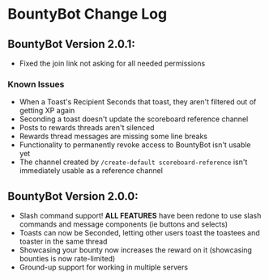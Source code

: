 # BountyBot Change Log
## BountyBot Version 2.0.1:
- Fixed the join link not asking for all needed permissions

### Known Issues
- When a Toast's Recipient Seconds that toast, they aren't filtered out of getting XP again
- Seconding a toast doesn't update the scoreboard reference channel
- Posts to rewards threads aren't silenced
- Rewards thread messages are missing some line breaks
- Functionality to permanently revoke access to BountyBot isn't usable yet
- The channel created by `/create-default scoreboard-reference` isn't immediately usable as a reference channel

## BountyBot Version 2.0.0:
- Slash command support! **ALL FEATURES** have been redone to use slash commands and message components (ie buttons and selects)
- Toasts can now be Seconded, letting other users toast the toastees and toaster in the same thread
- Showcasing your bounty now increases the reward on it (showcasing bounties is now rate-limited)
- Ground-up support for working in multiple servers
